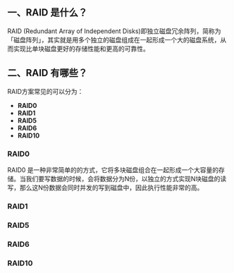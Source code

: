 ## 一、RAID 是什么？
RAID (Redundant Array of Independent Disks)即独立磁盘冗余阵列，简称为「磁盘阵列」，其实就是用多个独立的磁盘组成在一起形成一个大的磁盘系统，从而实现比单块磁盘更好的存储性能和更高的可靠性。
## 二、RAID 有哪些？

RAID方案常见的可以分为：

-   **RAID0**
-   **RAID1**
-   **RAID5**
-   **RAID6**
-   **RAID10**

###   **RAID0**

RAID0 是一种非常简单的的方式，它将多块磁盘组合在一起形成一个大容量的存储。当我们要写数据的时候，会将数据分为N份，以独立的方式实现N块磁盘的读写，那么这N份数据会同时并发的写到磁盘中，因此执行性能非常的高。


###   **RAID1**

###   **RAID5**

###   **RAID6**

###   **RAID10**